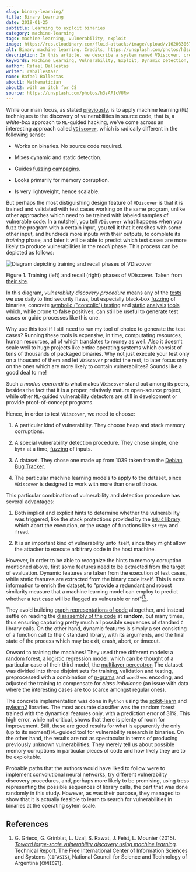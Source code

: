 ```yaml
---
slug: binary-learning/
title: Binary Learning
date: 2019-01-25
subtitle: Learning to exploit binaries
category: machine-learning
tags: machine-learning, vulnerability, exploit
image: https://res.cloudinary.com/fluid-attacks/image/upload/v1620330672/blog/binary-learning/cover_ejwzaw.webp
alt: Binary machine learning. Credits, https://unsplash.com/photos/h3sAF1cVURw
description: In this article, we describe a system named VDiscover, created from the ground up to learn vulnerabilities in binary code without access to the source.
keywords: Machine Learning, Vulnerability, Exploit, Dynamic Detection, Static Detection, Security, VDiscover, Ethical Hacking, Pentesting
author: Rafael Ballestas
writer: raballestasr
name: Rafael Ballestas
about1: Mathematician
about2: with an itch for CS
source: https://unsplash.com/photos/h3sAF1cVURw
---
```


While our main focus, as stated [previously](../machine-learning-hack/),
is to apply machine learning (`ML`) techniques to the discovery of
vulnerabilities in source code, that is, a *white-box* approach to
`ML`-guided hacking, we’ve come across an interesting approach called
[`VDiscover`](http://www.vdiscover.org/), which is radically different
in the following sense:

- Works on binaries. No source code required.

- Mixes dynamic and static detection.

- Guides [fuzzing campagins](../infinite-monkey-fuzzer/).

- Looks primarily for memory corruption.

- Is very lightweight, hence scalable.

But perhaps the most distiguishing design feature of `VDiscover` is that
it is trained and validated with test cases working on the same program,
unlike other approaches which need to be trained with labeled samples of
vulnerable code. In a nutshell, you tell `VDiscover` what happens when
you fuzz the program with a certain input, you tell it that it crashes
with some other input, and hundreds more inputs with their outputs, to
complete its *training* phase, and later it will be able to predict
which test cases are more likely to produce vulnerabilities in the
*recall* phase. This process can be depicted as follows:

<div class="imgblock">

![Diagram depicting training and recall phases of VDiscover](https://res.cloudinary.com/fluid-attacks/image/upload/v1620330671/blog/binary-learning/vdisc_zba7nl.webp)

<div class="title">

Figure 1. Training (left) and recall (right) phases of VDiscover.
Taken from [their site](http://www.vdiscover.org/).

</div>

</div>

In this diagram, *vulnerability discovery procedure* means any of the
[tests](../categories/attacks/) we use daily to find security flaws, but
especially black-box [fuzzing](../infinite-monkey-fuzzer) of binaries,
concrete [symbolic ("concolic") testing](../symbolic-execution-mortals)
and [static](../pars-orationis-secura/)
[analysis](../importance-pentesting/) [tools](../replaced-machines/)
which, while prone to false positives, can still be useful to generate
test cases or guide processes like this one.

Why use this tool if I still need to run my tool of choice to generate
the test cases? Running these tools is expensive, in time, computating
resources, human resources, all of which translates to money as well.
Also it doesn’t scale well to huge projects like entire operating
systems which consist of tens of thousands of packaged binaries. Why not
just execute your test only on a thousand of them and let `VDiscover`
predict the rest, to later focus only on the ones which are more likely
to contain vulnerabilites? Sounds like a good deal to me\!

Such a *modus operandi* is what makes `VDiscover` stand out among its
peers, besides the fact that it is a proper, relatively mature
open-source project, while other `ML`-guided vulnerability detectors are
still in development or provide proof-of-concept programs.

Hence, in order to test `VDiscover`, we need to choose:

1. A particular kind of vulnerability. They choose heap and stack
    memory corruptions.

2. A special vulnerability detection procedure. They chose simple, one
    `byte` at a time, [fuzzing](../infinite-monkey-fuzzer/) of inputs.

3. A dataset. They chose one made up from 1039 taken from the [Debian
    Bug Tracker](https://security-tracker.debian.org/tracker/).

4. The particular machine learning models to apply to the dataset,
    since `VDiscover` is designed to work with more than one of those.

This particular combination of vulnerability and detection procedure has
several advantages:

1. Both implicit and explicit hints to determine whether the
    vulnerability was triggered, like the stack protections provided by
    the [`GNU` `C` library](https://www.gnu.org/software/libc/) which
    abort the execution, or the usage of functions like `strcpy` and
    `fread`.

2. It is an important kind of vulnerability unto itself, since they
    might allow the attacker to execute arbitrary code in the host
    machine.

However, in order to be able to recognize the hints to memory corruption
mentioned above, first some features need to be extracted from the
target of evaluation. Dynamic features are taken from the execution of
test cases, while static features are extracted from the binary code
itself. This is extra information to enrich the dataset, to "provide a
redundant and robust similarity measure that a machine learning model
can employ to predict whether a test case will be flagged as vulnerable
or not"[<sup>\[1\]</sup>](#r1).

They avoid building [graph representations of
code](../exploit-code-graph/) altogether, and instead settle on reading
the [disassembly of the code](../reversing-mortals) at **random**, but
many times, thus ensuring capturing pretty much all possible sequences
of standard `C` library calls. On the other hand, dynamic features is
simply a set consisting of a function call to the `C` standard library,
with its arguments, and the final state of the process which may be
exit, crash, abort, or timeout.

Onward to training the machines\! They used three different models: a
[random
forest](../crash-course-machine-learning/#decision-trees-and-forests), a
[logistic regression
model](https://en.wikipedia.org/wiki/Logistic_regression), which can be
thought of a particular case of their third model, the [multilayer
perceptron](../crash-course-machine-learning/#artificial-neural-networks-and-deep-learning)
The dataset was divided into three disjoint sets for training,
validation and testing, preprocessed with a combination of
[n-grams](../natural-code) and `word2vec` encoding, and adjusted the
training to compensate for *class imbalance* (an issue with data where
the interesting cases are too scarce amongst regular ones).

The concrete implementation was done in `Python` using the
[scikit-learn](https://scikit-learn.org/) and
[pylearn2](https://github.com/lisa-lab/pylearn2/) libraries. The most
accurate classifier was the random forest trained with the dynamical
features only, with a prediction error of 31%. This high error, while
not critical, shows that there is plenty of room for improvement. Still,
these are good results for what is apparently the only (up to its
moment) `ML`-guided tool for vulnerability research in binaries. On the
other hand, the results are not as spectacular in terms of producing
previously unknown vulnerabilities. They merely tell us about possible
memory corruptions in particular pieces of code and how likely they are
to be exploitable.

Probable paths that the authors would have liked to follow were to
implement convolutional neural networks, try different vulnerability
discovery procedures, and, perhaps more likely to be promising, using
tress representing the possible sequences of library calls, the part
that was done randomly in this study. However, as was their purpose,
they managed to show that it is actually feasible to learn to search for
vulnerabilities in binaries at the operating sytem scale.

## References

1. G. Grieco, G. Grinblat, L. Uzal, S. Rawat, J. Feist, L. Mounier
    (2015). [*Toward large-scale vulnerability discovery using machine
    learning*](https://dl.acm.org/doi/10.1145/2857705.2857720).
    Technical Report. The Free International Center of Information
    Sciences and Systems (`CIFASIS`), National Council for Science and
    Technology of Argentina (`CONICET`).
